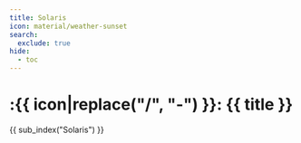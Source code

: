 ```yaml
---
title: Solaris
icon: material/weather-sunset
search:
  exclude: true
hide:
  - toc
---
```


# :{{ icon|replace("/", "-") }}: {{ title }}

{{ sub_index("Solaris") }}
